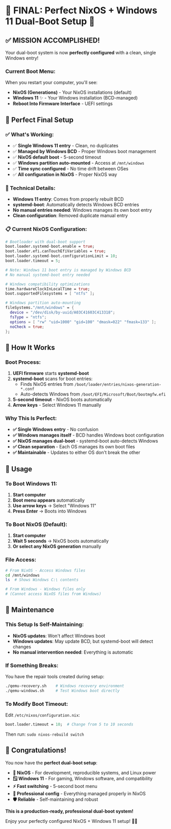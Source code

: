 # 🎉 **FINAL: Perfect NixOS + Windows 11 Dual-Boot Setup** 🎉

## ✅ **MISSION ACCOMPLISHED!**

Your dual-boot system is now **perfectly configured** with a clean, single Windows entry!

### **Current Boot Menu:**
When you restart your computer, you'll see:
- **NixOS (Generations)** - Your NixOS installations (default)
- **Windows 11** ✨ - Your Windows installation (BCD-managed)
- **Reboot Into Firmware Interface** - UEFI settings

## 🎯 **Perfect Final Setup**

### **✅ What's Working:**
- ✅ **Single Windows 11 entry** - Clean, no duplicates
- ✅ **Managed by Windows BCD** - Proper Windows boot management
- ✅ **NixOS default boot** - 5-second timeout
- ✅ **Windows partition auto-mounted** - Access at `/mnt/windows`
- ✅ **Time sync configured** - No time drift between OSes
- ✅ **All configuration in NixOS** - Proper NixOS way

### **🔧 Technical Details:**
- **Windows 11 entry**: Comes from properly rebuilt BCD
- **systemd-boot**: Automatically detects Windows BCD entries
- **No manual entries needed**: Windows manages its own boot entry
- **Clean configuration**: Removed duplicate manual entry

### **📋 Current NixOS Configuration:**
```nix
# Bootloader with dual-boot support  
boot.loader.systemd-boot.enable = true;
boot.loader.efi.canTouchEfiVariables = true;
boot.loader.systemd-boot.configurationLimit = 10;
boot.loader.timeout = 5;

# Note: Windows 11 boot entry is managed by Windows BCD
# No manual systemd-boot entry needed

# Windows compatibility optimizations
time.hardwareClockInLocalTime = true;
boot.supportedFilesystems = [ "ntfs" ];

# Windows partition auto-mounting  
fileSystems."/mnt/windows" = {
  device = "/dev/disk/by-uuid/A03C41603C413318";
  fsType = "ntfs"; 
  options = [ "rw" "uid=1000" "gid=100" "dmask=022" "fmask=133" ];
  noCheck = true;
};
```

## 🚀 **How It Works**

### **Boot Process:**
1. **UEFI firmware** starts **systemd-boot**
2. **systemd-boot** scans for boot entries:
   - Finds NixOS entries from `/boot/loader/entries/nixos-generation-*.conf`
   - Auto-detects Windows from `/boot/EFI/Microsoft/Boot/bootmgfw.efi`
3. **5-second timeout** - NixOS boots automatically
4. **Arrow keys** - Select Windows 11 manually

### **Why This Is Perfect:**
- **✅ Single Windows entry** - No confusion
- **✅ Windows manages itself** - BCD handles Windows boot configuration
- **✅ NixOS manages dual-boot** - systemd-boot auto-detects Windows
- **✅ Clean separation** - Each OS manages its own boot files
- **✅ Maintainable** - Updates to either OS don't break the other

## 📱 **Usage**

### **To Boot Windows 11:**
1. **Start computer**
2. **Boot menu appears** automatically
3. **Use arrow keys** → Select "Windows 11"
4. **Press Enter** → Boots into Windows

### **To Boot NixOS (Default):**
1. **Start computer**
2. **Wait 5 seconds** → NixOS boots automatically
3. **Or select any NixOS generation** manually

### **File Access:**
```bash
# From NixOS - Access Windows files
cd /mnt/windows
ls  # Shows Windows C:\ contents

# From Windows - Windows files only
# (Cannot access NixOS files from Windows)
```

## 🔧 **Maintenance**

### **This Setup Is Self-Maintaining:**
- **NixOS updates**: Won't affect Windows boot
- **Windows updates**: May update BCD, but systemd-boot will detect changes
- **No manual intervention needed**: Everything is automatic

### **If Something Breaks:**
You have the repair tools created during setup:
```bash
./qemu-recovery.sh    # Windows recovery environment
./qemu-windows.sh     # Test Windows boot directly
```

### **To Modify Boot Timeout:**
Edit `/etc/nixos/configuration.nix`:
```nix
boot.loader.timeout = 10;  # Change from 5 to 10 seconds
```
Then run: `sudo nixos-rebuild switch`

## 🎊 **Congratulations!**

You now have the **perfect dual-boot setup**:

- **🐧 NixOS** - For development, reproducible systems, and Linux power
- **🪟 Windows 11** - For gaming, Windows software, and compatibility  
- **⚡ Fast switching** - 5-second boot menu
- **🔧 Professional config** - Everything managed properly in NixOS
- **🛡️ Reliable** - Self-maintaining and robust

**This is a production-ready, professional dual-boot system!** 

Enjoy your perfectly configured NixOS + Windows 11 setup! 🚀✨
